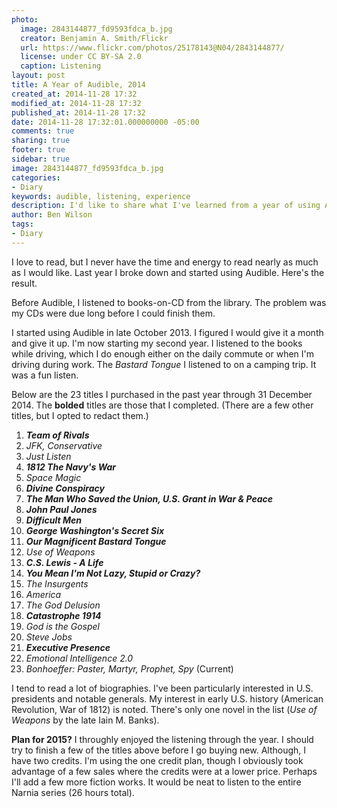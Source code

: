 ```yaml
---
photo:
  image: 2843144877_fd9593fdca_b.jpg
  creator: Benjamin A. Smith/Flickr
  url: https://www.flickr.com/photos/25178143@N04/2843144877/
  license: under CC BY-SA 2.0
  caption: Listening
layout: post
title: A Year of Audible, 2014
created_at: 2014-11-28 17:32
modified_at: 2014-11-28 17:32
published_at: 2014-11-28 17:32
date: 2014-11-28 17:32:01.000000000 -05:00
comments: true
sharing: true
footer: true
sidebar: true
image: 2843144877_fd9593fdca_b.jpg
categories:
- Diary
keywords: audible, listening, experience
description: I'd like to share what I've learned from a year of using Audible.
author: Ben Wilson
tags:
- Diary
---
```

<!--Lead Paragraph-->
I love to read, but I never have the time and energy to read nearly as much as I would like. Last year I broke down and started using Audible. Here's the result.

<!-- more -->

Before Audible, I listened to books-on-CD from the library. The problem was my CDs were due long before I could finish them.

I started using Audible in late October 2013. I figured I would give it a month and give it up. I'm now starting my second year. I listened to the books while driving, which I do enough either on the daily commute or when I'm driving during work. The *Bastard Tongue* I listened to on a camping trip. It was a fun listen.

Below are the 23 titles I purchased in the past year through 31 December 2014. The **bolded** titles are those that I completed. (There are a few other titles, but I opted to redact them.)

1. ***Team of Rivals***
1. *JFK, Conservative*
1. *Just Listen*
1. ***1812 The Navy's War***
1. *Space Magic*
1. ***Divine Conspiracy***
1. ***The Man Who Saved the Union, U.S. Grant in War & Peace***
1. ***John Paul Jones***
1. ***Difficult Men***
1. ***George Washington's Secret Six***
1. ***Our Magnificent Bastard Tongue***
1. *Use of Weapons*
1. ***C.S. Lewis - A Life***
1. ***You Mean I'm Not Lazy, Stupid or Crazy?***
1. *The Insurgents*
1. *America*
1. *The God Delusion*
1. ***Catastrophe 1914***
1. *God is the Gospel*
1. *Steve Jobs*
1. ***Executive Presence***
1. *Emotional Intelligence 2.0*
1. *Bonhoeffer: Paster, Martyr, Prophet, Spy* (Current)

I tend to read a lot of biographies. I've been particularly interested in U.S. presidents and notable generals. My interest in early U.S. history (American Revolution, War of 1812) is noted. There's only one novel in the list (*Use of Weapons* by the late Iain M. Banks).

**Plan for 2015?** I throughly enjoyed the listening through the year. I should try to finish a few of the titles above before I go buying new. Although, I have two credits. I'm using the one credit plan, though I obviously took advantage of a few sales where the credits were at a lower price. Perhaps I'll add a few more fiction works. It would be neat to listen to the entire Narnia series (26 hours total).
